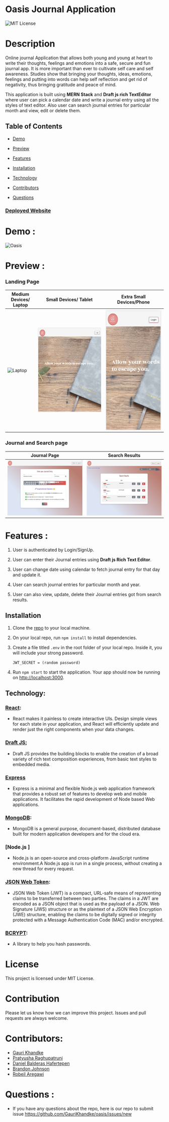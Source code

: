 # Oasis Journal Application

![MIT License](https://img.shields.io/badge/license-MIT-green)

# Description

Online journal Application that allows both young and young at heart to write their thoughts, feelings and emotions into a safe, secure and fun journal app. It is more important than ever to cultivate self care and self awareness. Studies show that bringing your thoughts, ideas, emotions, feelings and putting into words can help self reflection and get rid of negativity, thus bringing gratitude and peace of mind.

This application is built using **MERN Stack** and **Draft js rich TextEditor** where user can pick a calendar date and write a journal entry using all the styles of text editor. Also user can search journal entries for particular month and view, edit or delete them.

## Table of Contents

* [Demo](#demo)

* [Preview](#preview)

* [Features](#features)

* [Installation](#installation)

* [Technology](#technology)

* [Contributors](#contributors)

* [Questions](#Questions)

### **[Deployed Website](https://oasis-diary.herokuapp.com/)**

# Demo : 

![Oasis](./client/src/images/journalapp.gif)

# Preview : 

### Landing Page

|Medium Devices/ Laptop|Small Devices/ Tablet|Extra Small Devices/Phone
|--|--|--
|![Laptop](./client/src/images/landingpage.png)|![Tablet](./client/src/images/ipadlandingpage.png)|![Mobile](./client/src/images/phonelandingpage.png)

### Journal and Search page

|Journal Page|Search Results|
|--|--
|![Journal](./client/src/images/JournalPage.png)|![Search results](./client/src/images/SearchResults.png)

# Features : 

1. User is authenticated by Login/SignUp.

2. User can enter their Journal entries using **Draft js Rich Text Editor**.

3. User can change date using calendar to fetch journal entry for that day and update it.

4. User can search journal entries for particular month and year.

5. User can also view, update, delete their Journal entries got from search results.

## Installation

1. Clone the [repo](https://github.com/GauriKhandke/oasis) to your local machine.

2. On your local repo, run `npm install` to install dependencies.

3. Create a file titled `.env` in the root folder of your local repo. Inside it, you will include your strong password.
   <pre><code>JWT_SECRET = (random password)</code></pre>

4. Run `npm start` to start the application. Your app should now be running on <http://localhost:3000>.


## Technology:

### [React](https://reactjs.org/):
* React makes it painless to create interactive UIs. Design simple views for each state in your application, and React will efficiently update and render just the right components when your data changes.

### [Draft JS](https://draftjs.org/);
* Draft JS provides the building blocks to enable the creation of a broad variety of rich text composition experiences, from basic text styles to embedded media.

### [Express](https://www.npmjs.com/package/expres)
* Express is a minimal and flexible Node.js web application framework that provides a robust set of features to develop web and mobile applications. It facilitates the rapid development of Node based Web applications.

### [MongoDB](https://www.mongodb.com/):
* MongoDB is a general purpose, document-based, distributed database built for modern application developers and for the cloud era.

### [Node.js ]
* Node.js is an open-source and cross-platform JavaScript runtime environment.A Node.js app is run in a single process, without creating a new thread for every request.

### [JSON Web Token](https://www.npmjs.com/package/jsonwebtoken):
* JSON Web Token (JWT) is a compact, URL-safe means of representing claims to be transferred between two parties.  The claims in a JWT are encoded as a JSON object that is used as the payload of a JSON. Web Signature (JWS) structure or as the plaintext of a JSON Web Encryption (JWE) structure, enabling the claims to be digitally signed or integrity protected with a Message Authentication Code (MAC) and/or encrypted.

### [BCRYPT](https://www.npmjs.com/package/bcrypt):
* A library to help you hash passwords.


# License

This project is licensed under MIT License.

# Contribution

Please let us know how we can improve this project. Issues and pull requests are always welcome.

# Contributors: 
* [Gauri Khandke](https://github.com/GauriKhandke)
* [Pratyusha Raghupatruni](https://github.com/PratyushaRaghupatruni)
* [Daniel Balderas Hafertepen](https://github.com/danybb2020)
* [Brandon Johnson](https://github.com/sheikb08)
* [Robeil Aregawi](https://github.com/Robeil)

# Questions :
* If you have any questions about the repo, here is our repo to submit issue 
  https://github.com/GauriKhandke/oasis/issues/new